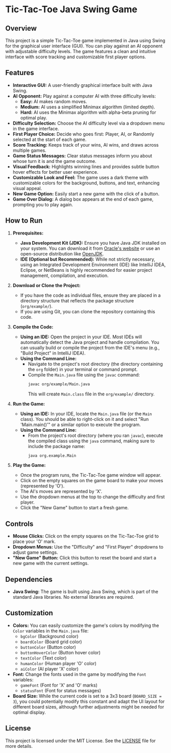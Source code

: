 # Tic-Tac-Toe Java Swing Game

## Overview

This project is a simple Tic-Tac-Toe game implemented in Java using Swing for the graphical user interface (GUI). You can play against an AI opponent with adjustable difficulty levels. The game features a clean and intuitive interface with score tracking and customizable first player options.

## Features

*   **Interactive GUI:**  A user-friendly graphical interface built with Java Swing.
*   **AI Opponent:** Play against a computer AI with three difficulty levels:
    *   **Easy:** AI makes random moves.
    *   **Medium:** AI uses a simplified Minimax algorithm (limited depth).
    *   **Hard:** AI uses the Minimax algorithm with alpha-beta pruning for optimal play.
*   **Difficulty Selection:** Choose the AI difficulty level via a dropdown menu in the game interface.
*   **First Player Choice:** Decide who goes first: Player, AI, or Randomly selected at the start of each game.
*   **Score Tracking:** Keeps track of your wins, AI wins, and draws across multiple games.
*   **Game Status Messages:**  Clear status messages inform you about whose turn it is and the game outcome.
*   **Visual Feedback:**  Highlights winning lines and provides subtle button hover effects for better user experience.
*   **Customizable Look and Feel:**  The game uses a dark theme with customizable colors for the background, buttons, and text, enhancing visual appeal.
*   **New Game Option:** Easily start a new game with the click of a button.
*   **Game Over Dialog:**  A dialog box appears at the end of each game, prompting you to play again.

## How to Run

1.  **Prerequisites:**
    *   **Java Development Kit (JDK):** Ensure you have Java JDK installed on your system. You can download it from [Oracle's website](https://www.oracle.com/java/technologies/javase-jdk-downloads.html) or use an open-source distribution like [OpenJDK](https://openjdk.java.net/).
    *   **IDE (Optional but Recommended):** While not strictly necessary, using an Integrated Development Environment (IDE) like IntelliJ IDEA, Eclipse, or NetBeans is highly recommended for easier project management, compilation, and execution.

2.  **Download or Clone the Project:**
    *   If you have the code as individual files, ensure they are placed in a directory structure that reflects the package structure (`org/example/`).
    *   If you are using Git, you can clone the repository containing this code.

3.  **Compile the Code:**
    *   **Using an IDE:** Open the project in your IDE. Most IDEs will automatically detect the Java project and handle compilation. You can usually build or compile the project from the IDE's menu (e.g., "Build Project" in IntelliJ IDEA).
    *   **Using the Command Line:**
        *   Navigate to the project's root directory (the directory containing the `org` folder) in your terminal or command prompt.
        *   Compile the `Main.java` file using the `javac` command:
            ```bash
            javac org/example/Main.java
            ```
            This will create `Main.class` file in the `org/example/` directory.

4.  **Run the Game:**
    *   **Using an IDE:**  In your IDE, locate the `Main.java` file (or the `Main` class). You should be able to right-click on it and select "Run 'Main.main()'" or a similar option to execute the program.
    *   **Using the Command Line:**
        *   From the project's root directory (where you ran `javac`), execute the compiled class using the `java` command, making sure to include the package name:
            ```bash
            java org.example.Main
            ```

5.  **Play the Game:**
    *   Once the program runs, the Tic-Tac-Toe game window will appear.
    *   Click on the empty squares on the game board to make your moves (represented by 'O').
    *   The AI's moves are represented by 'X'.
    *   Use the dropdown menus at the top to change the difficulty and first player.
    *   Click the "New Game" button to start a fresh game.

## Controls

*   **Mouse Clicks:** Click on the empty squares on the Tic-Tac-Toe grid to place your 'O' mark.
*   **Dropdown Menus:** Use the "Difficulty" and "First Player" dropdowns to adjust game settings.
*   **"New Game" Button:** Click this button to reset the board and start a new game with the current settings.

## Dependencies

*   **Java Swing:**  The game is built using Java Swing, which is part of the standard Java libraries. No external libraries are required.

## Customization

*   **Colors:** You can easily customize the game's colors by modifying the `Color` variables in the `Main.java` file:
    *   `bgColor` (Background color)
    *   `boardColor` (Board grid color)
    *   `buttonColor` (Button color)
    *   `buttonHoverColor` (Button hover color)
    *   `textColor` (Text color)
    *   `humanColor` (Human player 'O' color)
    *   `aiColor` (AI player 'X' color)
*   **Font:**  Change the fonts used in the game by modifying the `Font` variables:
    *   `gameFont` (Font for 'X' and 'O' marks)
    *   `statusFont` (Font for status messages)
*   **Board Size:** While the current code is set to a 3x3 board (`BOARD_SIZE = 3`), you could potentially modify this constant and adapt the UI layout for different board sizes, although further adjustments might be needed for optimal display.


## License

This project is licensed under the MIT License. See the [LICENSE](LICENSE) file for more details.